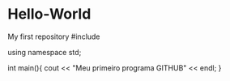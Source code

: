 # Hello-World
My first repository
#include <iostream>

using namespace std;

int main(){
  cout << "Meu primeiro programa GITHUB" << endl;
}
